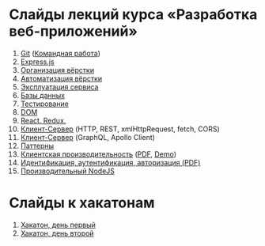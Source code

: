 # Слайды лекций курса «Разработка веб-приложений»

1. [Git](https://gebetix.github.io/git/) ([Командная работа](https://urfu-2015.github.io/webdev-slides/1-2-teamwork-git-github/))
2. [Express.js](https://urfu-2016.github.io/webdev-slides/02-expressjs/)
3. [Организация вёрстки](https://urfu-2016.github.io/webdev-slides/03-bem/)
4. [Автоматизация вёрстки](https://urfu-2016.github.io/webdev-slides/04-build-webpack/)
5. [Эксплуатация сервиса](https://urfu-2016.github.io/webdev-slides/05-deploy/)
6. [Базы данных](https://urfu-2016.github.io/webdev-slides/06-databases/)
7. [Тестирование](https://urfu-2016.github.io/webdev-slides/07-tests/)
8. [DOM](https://urfu-2016.github.io/webdev-slides/08-dom/)
9. [React. Redux.](https://urfu-2016.github.io/webdev-slides/09-react-redux/)
10. [Клиент-Сервер](https://urfu-2016.github.io/webdev-slides/10-client-server/) (HTTP, REST, xmlHttpRequest, fetch, CORS)
11. [Клиент-Сервер](https://urfu-2016.github.io/webdev-slides/11-client-server/) (GraphQL, Apollo Client)
12. [Паттерны](https://urfu-2016.github.io/webdev-slides/12-patterns/)
13. [Клиентская производительность](https://urfu-2016.github.io/webdev-slides/13-client-performance/) ([PDF](https://yadi.sk/i/XWf-qtpQ3GsN8e), [Demo](https://github.com/sameoldmadness/perf-chat))
14. [Идентификация, аутентификация, авторизация (PDF)](https://github.com/urfu-2016/webdev-slides/files/946289/authorization.pdf)
14. [Производительный NodeJS](https://urfu-2016.github.io/webdev-slides/14-pro-nodejs/)

# Слайды к хакатонам

1. [Хакатон, день первый](https://urfu-2016.github.io/webdev-slides/hackatone-01/)
1. [Хакатон, день второй](https://urfu-2016.github.io/webdev-slides/hackatone-02/)

